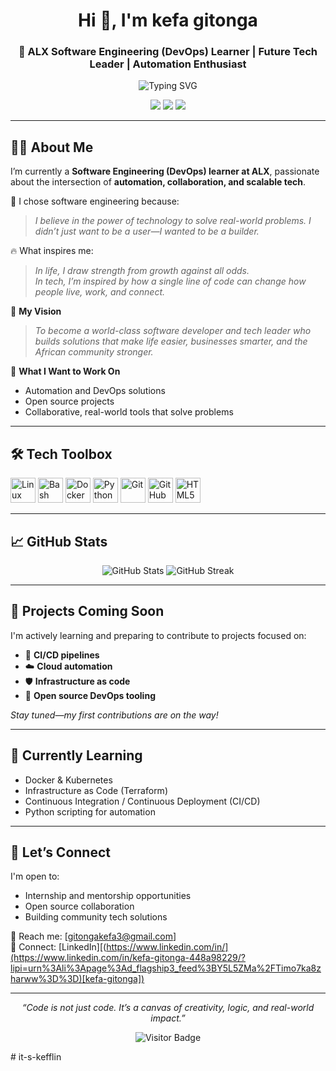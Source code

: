 <!-- Profile Header -->
<h1 align="center">Hi 👋, I'm kefa gitonga</h1>
<h3 align="center">🚀 ALX Software Engineering (DevOps) Learner | Future Tech Leader | Automation Enthusiast</h3>

<p align="center">
  <img src="https://readme-typing-svg.demolab.com?font=Fira+Code&pause=1000&center=true&vCenter=true&width=435&lines=DevOps+Learner+at+ALX;Driven+to+build+and+automate+the+future;Inspired+by+growth%2C+code%2C+and+community" alt="Typing SVG" />
</p>

<!-- Social Links -->
<p align="center">
  <a href="https://www.linkedin.com/in/[your-linkedin]"><img src="https://img.shields.io/badge/LinkedIn-blue?style=for-the-badge&logo=linkedin" /></a>
  <a href="mailto:[gitongakefa3@gmail.com]"><img src="https://img.shields.io/badge/Email-red?style=for-the-badge&logo=gmail" /></a>
  <a href="https://github.com/[kefflin]"><img src="https://img.shields.io/github/followers/[kefflin]?style=social" /></a>
</p>

---

## 👨‍💻 About Me

I’m currently a **Software Engineering (DevOps) learner at ALX**, passionate about the intersection of **automation, collaboration, and scalable tech**.

💭 I chose software engineering because:  
> *I believe in the power of technology to solve real-world problems. I didn’t just want to be a user—I wanted to be a builder.*

🔥 What inspires me:  
> *In life, I draw strength from growth against all odds.*  
> *In tech, I’m inspired by how a single line of code can change how people live, work, and connect.*

🎯 **My Vision**  
> *To become a world-class software developer and tech leader who builds solutions that make life easier, businesses smarter, and the African community stronger.*

💼 **What I Want to Work On**  
- Automation and DevOps solutions  
- Open source projects  
- Collaborative, real-world tools that solve problems  

---

## 🛠 Tech Toolbox

<p align="left">
  <img src="https://cdn.jsdelivr.net/gh/devicons/devicon/icons/linux/linux-original.svg" height="40" alt="Linux" />
  <img src="https://cdn.jsdelivr.net/gh/devicons/devicon/icons/bash/bash-original.svg" height="40" alt="Bash" />
  <img src="https://cdn.jsdelivr.net/gh/devicons/devicon/icons/docker/docker-original.svg" height="40" alt="Docker" />
  <img src="https://cdn.jsdelivr.net/gh/devicons/devicon/icons/python/python-original.svg" height="40" alt="Python" />
  <img src="https://cdn.jsdelivr.net/gh/devicons/devicon/icons/git/git-original.svg" height="40" alt="Git" />
  <img src="https://cdn.jsdelivr.net/gh/devicons/devicon/icons/github/github-original.svg" height="40" alt="GitHub" />
  <img src="https://cdn.jsdelivr.net/gh/devicons/devicon/icons/html5/html5-original.svg" height="40" alt="HTML5" />
</p>

---

## 📈 GitHub Stats

<p align="center">
  <img src="https://github-readme-stats.vercel.app/api?username=[kefflin]&show_icons=true&theme=radical" alt="GitHub Stats" />
  <img src="https://github-readme-streak-stats.herokuapp.com/?user=[kefflin]&theme=radical" alt="GitHub Streak" />
</p>

---

## 🚀 Projects Coming Soon

I'm actively learning and preparing to contribute to projects focused on:
- 🔄 **CI/CD pipelines**
- ☁️ **Cloud automation**
- 🛡️ **Infrastructure as code**
- 🤝 **Open source DevOps tooling**

_Stay tuned—my first contributions are on the way!_

---

## 🎯 Currently Learning

- Docker & Kubernetes  
- Infrastructure as Code (Terraform)  
- Continuous Integration / Continuous Deployment (CI/CD)  
- Python scripting for automation  

---

## 🤝 Let’s Connect

I'm open to:
- Internship and mentorship opportunities  
- Open source collaboration  
- Building community tech solutions  

📩 Reach me: [gitongakefa3@gmail.com]  
🔗 Connect: [LinkedIn][(https://www.linkedin.com/in/](https://www.linkedin.com/in/kefa-gitonga-448a98229/?lipi=urn%3Ali%3Apage%3Ad_flagship3_feed%3BY5L5ZMa%2FTimo7ka8zharww%3D%3D)[kefa-gitonga])  

---

<p align="center">
  <i>“Code is not just code. It’s a canvas of creativity, logic, and real-world impact.”</i>
</p>

<p align="center">
  <img src="https://visitor-badge.laobi.icu/badge?page_id=[kefflin].github-profile" alt="Visitor Badge" />
</p>
# it-s-kefflin
